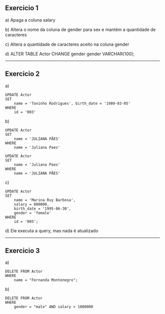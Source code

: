 ## Exercicio 1

a) Apaga a coluna salary

b) Altera o nome da coluna de gender para sex e mantém a quantidade de caracteres

c) Altera a quantidade de caracteres aceito na coluna gender

d) ALTER TABLE Actor CHANGE gender gender VARCHAR(100);

-------------
## Exercicio 2

a)
```
UPDATE Actor 
SET 
    name = 'Toninho Rodrigues', birth_date = '1989-03-05'
WHERE
    id = '003'
```

b)
```
UPDATE Actor 
SET 
    name = 'JULIANA PÃES'
WHERE
    name = 'Juliana Paes'
```

```
UPDATE Actor 
SET 
    name = 'Juliana Paes'
WHERE
    name = 'JULIANA PÃES'
```

c)
```
UPDATE Actor 
SET 
    name = 'Marina Ruy Barbosa',
    salary = 800000,
    birth_date = '1995-06-30',
    gender = 'female'
WHERE
    id = '005';
```

d) Ele executa a query, mas nada é atualizado

---------------

## Exercicio 3
a) 
```
DELETE FROM Actor 
WHERE
    name = "Fernanda Montenegro";
```

b)
```
DELETE FROM Actor 
WHERE
    gender = "male" AND salary > 1000000
```